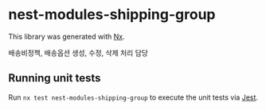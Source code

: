 # nest-modules-shipping-group

This library was generated with [Nx](https://nx.dev).

배송비정책, 배송옵션 생성, 수정, 삭제 처리 담당

## Running unit tests

Run `nx test nest-modules-shipping-group` to execute the unit tests via [Jest](https://jestjs.io).
